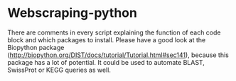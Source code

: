 # Webscraping-python

There are comments in every script explaining the function of each code block and which packages to install.
Please have a good look at the Biopython package (http://biopython.org/DIST/docs/tutorial/Tutorial.html#sec141),
because this package has a lot of potential. It could be used to automate BLAST, SwissProt or KEGG queries as well.

